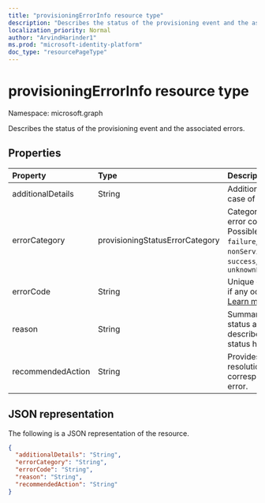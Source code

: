 ```yaml
---
title: "provisioningErrorInfo resource type"
description: "Describes the status of the provisioning event and the associated errors."
localization_priority: Normal
author: "ArvindHarinder1"
ms.prod: "microsoft-identity-platform"
doc_type: "resourcePageType"
---
```


# provisioningErrorInfo resource type

Namespace: microsoft.graph


Describes the status of the provisioning event and the associated errors. 

## Properties

| Property     | Type        | Description |
|:-------------|:------------|:------------|
|additionalDetails|String|Additional details in case of error.|
|errorCategory|provisioningStatusErrorCategory|Categorizes the error code. Possible values are `failure`, `nonServiceFailure`, `success`, `unknownFutureValue`|
|errorCode|String|Unique error code if any occurred. [Learn more](https://docs.microsoft.com/azure/active-directory/reports-monitoring/concept-provisioning-logs#error-codes)|
|reason|String|Summarizes the status and describes why the status happened.|
|recommendedAction|String|Provides the resolution for the corresponding error.|

## JSON representation

The following is a JSON representation of the resource.

<!-- {
  "blockType": "resource",
  "optionalProperties": [

  ],
  "@odata.type": "microsoft.graph.provisioningErrorInfo",
  "baseType": null
}-->

```json
{
  "additionalDetails": "String",
  "errorCategory": "String",
  "errorCode": "String",
  "reason": "String",
  "recommendedAction": "String"
}
```

<!-- uuid: 16cd6b66-4b1a-43a1-adaf-3a886856ed98
2019-02-04 14:57:30 UTC -->
<!-- {
  "type": "#page.annotation",
  "description": "provisioningErrorInfo resource",
  "keywords": "",
  "section": "documentation",
  "tocPath": ""
}-->


